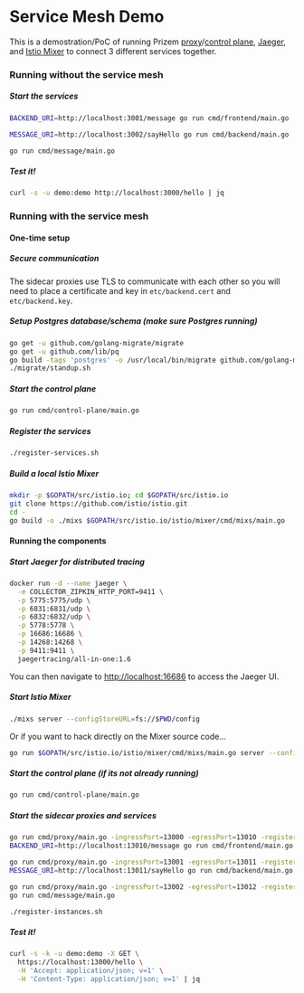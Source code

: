 # Service Mesh Demo

This is a demostration/PoC of running Prizem [proxy](https://github.com/prizem-io/proxy)/[control plane](https://github.com/prizem-io/control-plane), [Jaeger](https://www.jaegertracing.io), and [Istio Mixer](https://istio.io) to connect 3 different services together.

### Running without the service mesh

##### Start the services

```bash
BACKEND_URI=http://localhost:3001/message go run cmd/frontend/main.go
```

```bash
MESSAGE_URI=http://localhost:3002/sayHello go run cmd/backend/main.go
```

```bash
go run cmd/message/main.go
```

##### Test it!

```bash
curl -s -u demo:demo http://localhost:3000/hello | jq
```

### Running with the service mesh

#### One-time setup

##### Secure communication

The sidecar proxies use TLS to communicate with each other so you will need to place a certificate and key in `etc/backend.cert` and `etc/backend.key`.

##### Setup Postgres database/schema (make sure Postgres running)

```bash
go get -u github.com/golang-migrate/migrate
go get -u github.com/lib/pq
go build -tags 'postgres' -o /usr/local/bin/migrate github.com/golang-migrate/migrate/cli
./migrate/standup.sh
```

##### Start the control plane

```bash
go run cmd/control-plane/main.go
```

##### Register the services

```bash
./register-services.sh
```

##### Build a local Istio Mixer

```bash
mkdir -p $GOPATH/src/istio.io; cd $GOPATH/src/istio.io
git clone https://github.com/istio/istio.git
cd -
go build -o ./mixs $GOPATH/src/istio.io/istio/mixer/cmd/mixs/main.go
```

#### Running the components

##### Start Jaeger for distributed tracing

```bash
docker run -d --name jaeger \
  -e COLLECTOR_ZIPKIN_HTTP_PORT=9411 \
  -p 5775:5775/udp \
  -p 6831:6831/udp \
  -p 6832:6832/udp \
  -p 5778:5778 \
  -p 16686:16686 \
  -p 14268:14268 \
  -p 9411:9411 \
  jaegertracing/all-in-one:1.6
```

You can then navigate to [http://localhost:16686](http://localhost:16686 "Jaeger UI") to access the Jaeger UI.

##### Start Istio Mixer

```bash
./mixs server --configStoreURL=fs://$PWD/config
```

Or if you want to hack directly on the Mixer source code...

```bash
go run $GOPATH/src/istio.io/istio/mixer/cmd/mixs/main.go server --configStoreURL=fs://$PWD/config
```

##### Start the control plane (if its not already running)

```bash
go run cmd/control-plane/main.go
```

##### Start the sidecar proxies and services

```bash
go run cmd/proxy/main.go -ingressPort=13000 -egressPort=13010 -registerPort=13020
BACKEND_URI=http://localhost:13010/message go run cmd/frontend/main.go
```

```bash
go run cmd/proxy/main.go -ingressPort=13001 -egressPort=13011 -registerPort=13021
MESSAGE_URI=http://localhost:13011/sayHello go run cmd/backend/main.go
```

```bash
go run cmd/proxy/main.go -ingressPort=13002 -egressPort=13012 -registerPort=13022
go run cmd/message/main.go
```

```bash
./register-instances.sh
```

##### Test it!

```bash
curl -s -k -u demo:demo -X GET \
  https://localhost:13000/hello \
  -H 'Accept: application/json; v=1' \
  -H 'Content-Type: application/json; v=1' | jq
```
